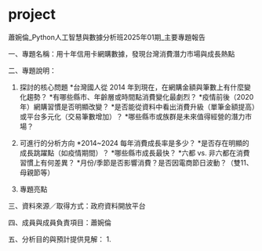# project
蕭婉倫_Python人工智慧與數據分析班2025年01期_主要專題報告

一、專題名稱：用十年信用卡網購數據，發現台灣消費潛力市場與成長熱點

二、專題說明：
1. 探討的核心問題
    *台灣國人從 2014 年到現在，在網購金額與筆數上有什麼變化趨勢？
    *有哪些縣市、年齡層或時間點消費變化最劇烈？
    *疫情前後（2020年）網購習慣是否明顯改變？
    *是否能從資料中看出消費升級（單筆金額提高）或平台多元化（交易筆數增加）？
    *哪些縣市或族群是未來值得經營的潛力市場？

2. 可進行的分析方向
    *2014~2024 每年消費成長率是多少？
    *是否存在明顯的成長跳躍點（如疫情期間）？
    *哪些縣市成長最快？
    *六都 vs. 非六都在消費習慣上有何差異？
    *月份/季節是否影響消費？是否因電商節日波動？（雙11、母親節等）
   
4. 專題亮點




三、資料來源／取得方式：政府資料開放平台

四、成員與成員負責項目：蕭婉倫

五、分析目的與預計提供見解：
    1. 
